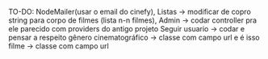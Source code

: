 TO-DO: NodeMailer(usar o email do cinefy),
       Listas -> modificar de copro string para corpo de filmes (lista n-n filmes),
       Admin -> codar controller pra ele parecido com providers do antigo projeto
       Seguir usuario -> codar e pensar a respeito
       gênero cinematográfico -> classe com campo url e é isso
       filme -> classe com campo url
